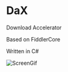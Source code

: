 # DaX

Download Accelerator

Based on FiddlerCore

Written in C#

![ScreenGif](https://user-images.githubusercontent.com/15712061/38467367-084cd10a-3b55-11e8-9d7e-e98f50d84cb8.gif)
